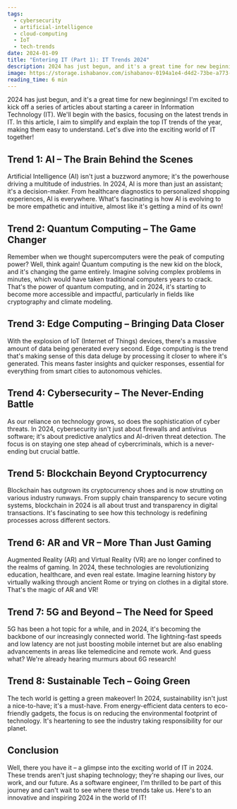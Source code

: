 ```yaml
---
tags:
  - cybersecurity
  - artificial-intelligence
  - cloud-computing
  - IoT
  - tech-trends
date: 2024-01-09
title: "Entering IT (Part 1): IT Trends 2024"
description: 2024 has just begun, and it's a great time for new beginnings! I'm excited to kick off a series of articles about starting a career in Information Technology (IT). We'll begin with the basics, focusing on the latest trends in IT. In this article, I aim to simplify and explain the top IT trends of the year, making them easy to understand. Let's dive into the exciting world of IT together!
image: https://storage.ishabanov.com/ishabanov-0194a1e4-d4d2-73be-a773-809a8c58a186/media/t3WzOP9QVP4KmMzLgRL3Z4xNNmNSAexhA9ZJ6xyF.jpg
reading_time: 6 min
---
```


2024 has just begun, and it's a great time for new beginnings! I'm excited to kick off a series of articles about starting a career in Information Technology (IT). We'll begin with the basics, focusing on the latest trends in IT. In this article, I aim to simplify and explain the top IT trends of the year, making them easy to understand. Let's dive into the exciting world of IT together!

## Trend 1: AI – The Brain Behind the Scenes

Artificial Intelligence (AI) isn't just a buzzword anymore; it's the powerhouse driving a multitude of industries. In 2024, AI is more than just an assistant; it's a decision-maker. From healthcare diagnostics to personalized shopping experiences, AI is everywhere. What's fascinating is how AI is evolving to be more empathetic and intuitive, almost like it's getting a mind of its own!

## Trend 2: Quantum Computing – The Game Changer

Remember when we thought supercomputers were the peak of computing power? Well, think again! Quantum computing is the new kid on the block, and it's changing the game entirely. Imagine solving complex problems in minutes, which would have taken traditional computers years to crack. That's the power of quantum computing, and in 2024, it's starting to become more accessible and impactful, particularly in fields like cryptography and climate modeling.

## Trend 3: Edge Computing – Bringing Data Closer

With the explosion of IoT (Internet of Things) devices, there's a massive amount of data being generated every second. Edge computing is the trend that's making sense of this data deluge by processing it closer to where it's generated. This means faster insights and quicker responses, essential for everything from smart cities to autonomous vehicles.

## Trend 4: Cybersecurity – The Never-Ending Battle

As our reliance on technology grows, so does the sophistication of cyber threats. In 2024, cybersecurity isn't just about firewalls and antivirus software; it's about predictive analytics and AI-driven threat detection. The focus is on staying one step ahead of cybercriminals, which is a never-ending but crucial battle.

## Trend 5: Blockchain Beyond Cryptocurrency

Blockchain has outgrown its cryptocurrency shoes and is now strutting on various industry runways. From supply chain transparency to secure voting systems, blockchain in 2024 is all about trust and transparency in digital transactions. It's fascinating to see how this technology is redefining processes across different sectors.

## Trend 6: AR and VR – More Than Just Gaming

Augmented Reality (AR) and Virtual Reality (VR) are no longer confined to the realms of gaming. In 2024, these technologies are revolutionizing education, healthcare, and even real estate. Imagine learning history by virtually walking through ancient Rome or trying on clothes in a digital store. That's the magic of AR and VR!

## Trend 7: 5G and Beyond – The Need for Speed

5G has been a hot topic for a while, and in 2024, it's becoming the backbone of our increasingly connected world. The lightning-fast speeds and low latency are not just boosting mobile internet but are also enabling advancements in areas like telemedicine and remote work. And guess what? We're already hearing murmurs about 6G research!

## Trend 8: Sustainable Tech – Going Green

The tech world is getting a green makeover! In 2024, sustainability isn't just a nice-to-have; it's a must-have. From energy-efficient data centers to eco-friendly gadgets, the focus is on reducing the environmental footprint of technology. It's heartening to see the industry taking responsibility for our planet.

## Conclusion

Well, there you have it – a glimpse into the exciting world of IT in 2024. These trends aren't just shaping technology; they're shaping our lives, our work, and our future. As a software engineer, I'm thrilled to be part of this journey and can't wait to see where these trends take us. Here's to an innovative and inspiring 2024 in the world of IT!
